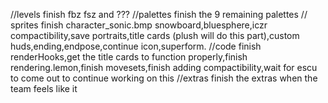 //levels
finish fbz fsz and ???
//palettes
finish the 9 remaining palettes
// sprites 
finish character_sonic.bmp snowboard,bluesphere,iczr compactibility,save portraits,title cards (plush will do this part),custom huds,ending,endpose,continue icon,superform.
//code
finish renderHooks,get  the title cards to function properly,finish rendering.lemon,finish movesets,finish adding compactibility,wait for escu to come out to continue working on this
//extras
finish the extras when the team feels like it

